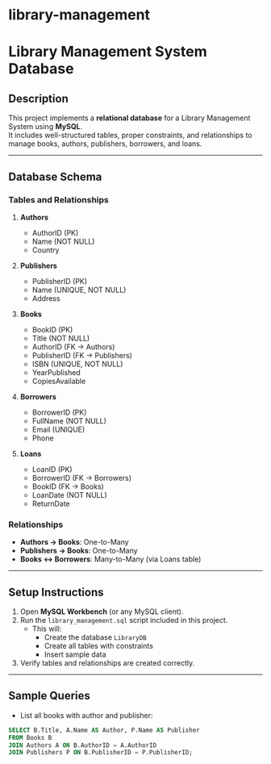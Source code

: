 # library-management
# Library Management System Database

## Description
This project implements a **relational database** for a Library Management System using **MySQL**.  
It includes well-structured tables, proper constraints, and relationships to manage books, authors, publishers, borrowers, and loans.

---

## Database Schema

### Tables and Relationships

1. **Authors**
   - AuthorID (PK)
   - Name (NOT NULL)
   - Country

2. **Publishers**
   - PublisherID (PK)
   - Name (UNIQUE, NOT NULL)
   - Address

3. **Books**
   - BookID (PK)
   - Title (NOT NULL)
   - AuthorID (FK → Authors)
   - PublisherID (FK → Publishers)
   - ISBN (UNIQUE, NOT NULL)
   - YearPublished
   - CopiesAvailable

4. **Borrowers**
   - BorrowerID (PK)
   - FullName (NOT NULL)
   - Email (UNIQUE)
   - Phone

5. **Loans**
   - LoanID (PK)
   - BorrowerID (FK → Borrowers)
   - BookID (FK → Books)
   - LoanDate (NOT NULL)
   - ReturnDate

### Relationships
- **Authors → Books**: One-to-Many  
- **Publishers → Books**: One-to-Many  
- **Books ↔ Borrowers**: Many-to-Many (via Loans table)

---

## Setup Instructions

1. Open **MySQL Workbench** (or any MySQL client).  
2. Run the `library_management.sql` script included in this project.  
   - This will:
     - Create the database `LibraryDB`
     - Create all tables with constraints
     - Insert sample data
3. Verify tables and relationships are created correctly.

---

## Sample Queries

- List all books with author and publisher:
```sql
SELECT B.Title, A.Name AS Author, P.Name AS Publisher
FROM Books B
JOIN Authors A ON B.AuthorID = A.AuthorID
JOIN Publishers P ON B.PublisherID = P.PublisherID;
